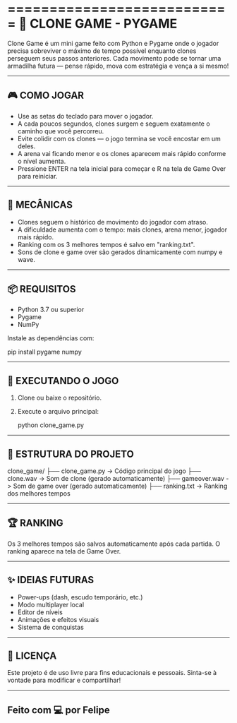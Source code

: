 ===========================
🧬 CLONE GAME - PYGAME
===========================

Clone Game é um mini game feito com Python e Pygame onde o jogador precisa sobreviver o máximo de tempo possível enquanto clones perseguem seus passos anteriores. Cada movimento pode se tornar uma armadilha futura — pense rápido, mova com estratégia e vença a si mesmo!

---------------------------
🎮 COMO JOGAR
---------------------------

- Use as setas do teclado para mover o jogador.
- A cada poucos segundos, clones surgem e seguem exatamente o caminho que você percorreu.
- Evite colidir com os clones — o jogo termina se você encostar em um deles.
- A arena vai ficando menor e os clones aparecem mais rápido conforme o nível aumenta.
- Pressione ENTER na tela inicial para começar e R na tela de Game Over para reiniciar.

---------------------------
🧠 MECÂNICAS
---------------------------

- Clones seguem o histórico de movimento do jogador com atraso.
- A dificuldade aumenta com o tempo: mais clones, arena menor, jogador mais rápido.
- Ranking com os 3 melhores tempos é salvo em "ranking.txt".
- Sons de clone e game over são gerados dinamicamente com numpy e wave.

---------------------------
📦 REQUISITOS
---------------------------

- Python 3.7 ou superior
- Pygame
- NumPy

Instale as dependências com:

pip install pygame numpy

---------------------------
🚀 EXECUTANDO O JOGO
---------------------------

1. Clone ou baixe o repositório.
2. Execute o arquivo principal:

   python clone_game.py

---------------------------
📁 ESTRUTURA DO PROJETO
---------------------------

clone_game/
├── clone_game.py         -> Código principal do jogo
├── clone.wav             -> Som de clone (gerado automaticamente)
├── gameover.wav          -> Som de game over (gerado automaticamente)
├── ranking.txt           -> Ranking dos melhores tempos

---------------------------
🏆 RANKING
---------------------------

Os 3 melhores tempos são salvos automaticamente após cada partida.
O ranking aparece na tela de Game Over.

---------------------------
✨ IDEIAS FUTURAS
---------------------------

- Power-ups (dash, escudo temporário, etc.)
- Modo multiplayer local
- Editor de níveis
- Animações e efeitos visuais
- Sistema de conquistas

---------------------------
📜 LICENÇA
---------------------------

Este projeto é de uso livre para fins educacionais e pessoais.
Sinta-se à vontade para modificar e compartilhar!

---------------------------
Feito com 💻 por Felipe
---------------------------
